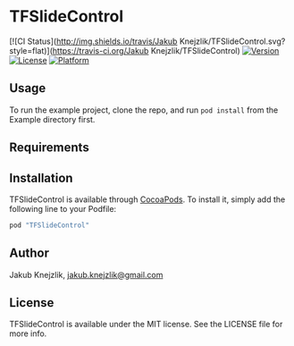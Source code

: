 # TFSlideControl

[![CI Status](http://img.shields.io/travis/Jakub Knejzlik/TFSlideControl.svg?style=flat)](https://travis-ci.org/Jakub Knejzlik/TFSlideControl)
[![Version](https://img.shields.io/cocoapods/v/TFSlideControl.svg?style=flat)](http://cocoapods.org/pods/TFSlideControl)
[![License](https://img.shields.io/cocoapods/l/TFSlideControl.svg?style=flat)](http://cocoapods.org/pods/TFSlideControl)
[![Platform](https://img.shields.io/cocoapods/p/TFSlideControl.svg?style=flat)](http://cocoapods.org/pods/TFSlideControl)

## Usage

To run the example project, clone the repo, and run `pod install` from the Example directory first.

## Requirements

## Installation

TFSlideControl is available through [CocoaPods](http://cocoapods.org). To install
it, simply add the following line to your Podfile:

```ruby
pod "TFSlideControl"
```

## Author

Jakub Knejzlik, jakub.knejzlik@gmail.com

## License

TFSlideControl is available under the MIT license. See the LICENSE file for more info.
